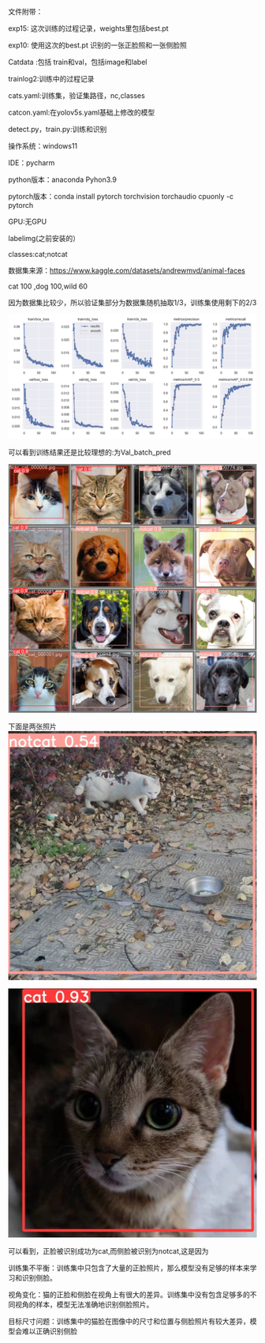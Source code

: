 文件附带：

exp15: 这次训练的过程记录，weights里包括best.pt

exp10: 使用这次的best.pt 识别的一张正脸照和一张侧脸照

Catdata :包括 train和val，包括image和label

trainlog2:训练中的过程记录

cats.yaml:训练集，验证集路径，nc,classes

catcon.yaml:在yolov5s.yaml基础上修改的模型

detect.py，train.py:训练和识别



操作系统：windows11

IDE：pycharm

python版本：anaconda Pyhon3.9

pytorch版本：conda install pytorch torchvision torchaudio cpuonly -c pytorch

GPU:无GPU

labelimg(之前安装的）

classes:cat;notcat

数据集来源：https://www.kaggle.com/datasets/andrewmvd/animal-faces

cat 100 ,dog 100,wild 60

因为数据集比较少，所以验证集部分为数据集随机抽取1/3，训练集使用剩下的2/3

![img](./exp15/results.png)

可以看到训练结果还是比较理想的:为Val_batch_pred

![img](./exp15/val_batch0_pred.jpg)

下面是两张照片![img](./exp10/3.jpg)



![img](./exp10/2.jpg)

可以看到，正脸被识别成功为cat,而侧脸被识别为notcat,这是因为

训练集不平衡：训练集中只包含了大量的正脸照片，那么模型没有足够的样本来学习和识别侧脸。

视角变化：猫的正脸和侧脸在视角上有很大的差异。训练集中没有包含足够多的不同视角的样本，模型无法准确地识别侧脸照片。

目标尺寸问题：训练集中的猫脸在图像中的尺寸和位置与侧脸照片有较大差异，模型会难以正确识别侧脸
